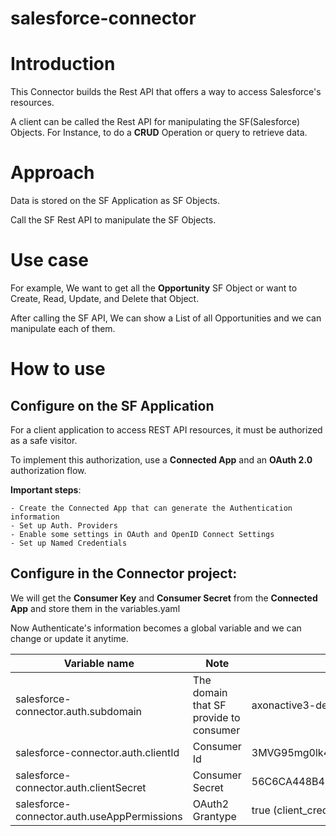# salesforce-connector
# Introduction
This Connector builds the Rest API that offers a way to access Salesforce's resources.

A client can be called the Rest API for manipulating the SF(Salesforce) Objects. For Instance, to do a **CRUD** Operation or query to retrieve data.

# Approach
Data is stored on the SF Application as SF Objects.

Call the SF Rest API  to manipulate the SF Objects.

# Use case
For example, We want to get all the **Opportunity** SF Object or want to Create, Read, Update, and Delete that Object.

After calling the SF API, We can show a List of all Opportunities and we can manipulate each of them.

# How to use

  ## Configure on the SF Application
  For a client application to access REST API resources, it must be authorized as a safe visitor.
  
  To implement this authorization, use a **Connected App** and an **OAuth 2.0** authorization flow.

  **Important steps**:
  
    - Create the Connected App that can generate the Authentication information
    - Set up Auth. Providers
    - Enable some settings in OAuth and OpenID Connect Settings
    - Set up Named Credentials


  ## Configure in the Connector project:
  We will get the **Consumer Key** and **Consumer Secret** from the **Connected App** and store them in the variables.yaml

  Now Authenticate's information becomes a global variable and we can change or update it anytime.

  
  | Variable name                              | Note                                          |Example                                                                               |
  |--------------------------------------------|-----------------------------------------------|--------------------------------------------------------------------------------------|
  |salesforce-connector.auth.subdomain         |The domain that SF provide to consumer         |axonactive3-dev-ed.develop                                                            |
  |salesforce-connector.auth.clientId          |Consumer Id                                    |3MVG95mg0lk4bathQF4Z_F1GcZZPr8ztvo29c53HhwOXnCKBkP8LkxHnb5KlydXj3Oomw0VHsY3qdrM8lzU76 |
  |salesforce-connector.auth.clientSecret      |Consumer Secret                                |56C6CA448B49032828FE4C4DF16D1AF4804B8CC734E066B255A5B31A9895D9D8                      |
  |salesforce-connector.auth.useAppPermissions |OAuth2 Grantype                                |true (client_credentials)                                                             |
    

